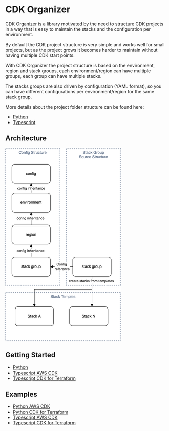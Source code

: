 # CDK Organizer

CDK Organizer is a library motivated by the need to structure CDK projects in a way that is easy to maintain the stacks and the configuration per environment.

By default the CDK project structure is very simple and works well for small projects, but as the project grows it becomes harder to maintain without having multiple CDK start points.

With CDK Organizer the project structure is based on the environment, region and stack groups, each environment/region can have multiple groups, each group can have multiple stacks.

The stacks groups are also driven by configuration (YAML format), so you can have different configurations per environment/region for the same stack group.

More details about the project folder structure can be found here:

- [Python](reference/packages/python/#config-structure)
- [Typescript](reference/packages/typescript/core/#config-structure)

## Architecture

![cdk-organizer](./images/cdk-organizer.drawio.png)

## Getting Started

- [Python](reference/packages/python/)
- [Typescript AWS CDK](reference/packages/typescript/aws/README.md)
- [Typescript CDK for Terraform](reference/packages/typescript/terraform/README.md)

## Examples

- [Python AWS CDK](https://github.com/cdk-organizer/cdk-organizer/tree/main/examples/python/aws-cdk)
- [Python CDK for Terraform](https://github.com/cdk-organizer/cdk-organizer/tree/main/examples/python/cdktf)
- [Typescript AWS CDK](https://github.com/cdk-organizer/cdk-organizer/tree/main/examples/typescript/aws-cdk)
- [Typescript CDK for Terraform](https://github.com/cdk-organizer/cdk-organizer/tree/main/examples/typescript/cdktf)
